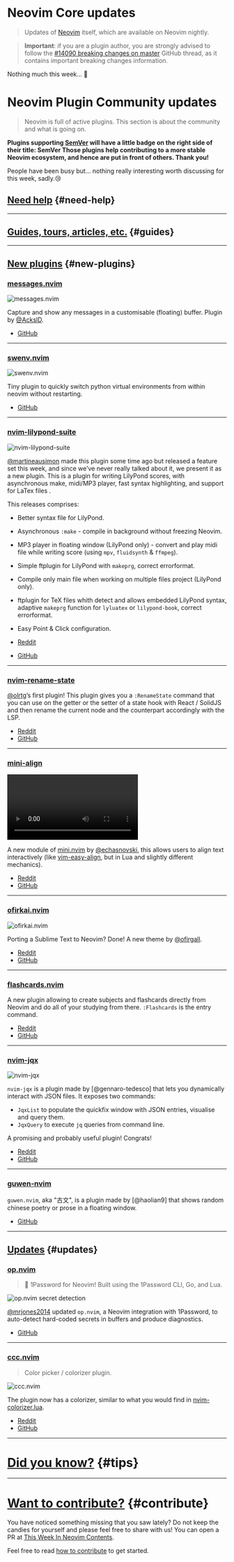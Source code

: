 # Neovim Core updates

> Updates of [Neovim](https://neovim.org) itself, which are available on Neovim nightly.

> **Important**: if you are a plugin author, you are strongly advised to follow the
> [#14090 breaking changes on master](https://github.com/neovim/neovim/issues/14090) GitHub thread, as it contains
> important breaking changes information.

Nothing much this week… 🤷

# Neovim Plugin Community updates

> Neovim is full of active plugins. This section is about the community and what is going on.

**Plugins supporting [SemVer](https://semver.org) will have a little badge on the right side of their title:
<span class="has-text-grey">SemVer</span> <span class="icon has-text-warning"><span class="fa-solid fa-star"></span></span>
Those plugins help contributing to a more stable Neovim ecosystem, and hence are put in front of others. Thank you!**

People have been busy but… nothing really interesting worth discussing for this week, sadly.😢

## [Need help](#need-help) {#need-help}

---

## [Guides, tours, articles, etc.](#guides) {#guides}

---

## [New plugins](#new-plugins) {#new-plugins}

<h3 id="new-messages.nvim">
  <a href="#new-messages.nvim">
    <span class="icon-text">
      <span class="icon">
        <i class="fa-solid fa-book"></i>
      </span>
      <span>messages.nvim</span>
    </span>
  </a>
</h3>

![messages.nvim](https://user-images.githubusercontent.com/23341710/190900297-3914fddd-cf39-49b1-b870-642b80b389f1.png)

Capture and show any messages in a customisable (floating) buffer. Plugin by [@AckslD].

- [GitHub](https://github.com/AckslD/messages.nvim)

---

<h3 id="new-swenv.nvim">
  <a href="#new-swenv.nvim">
    <span class="icon-text">
      <span class="icon">
        <i class="fa-solid fa-book"></i>
      </span>
      <span>swenv.nvim</span>
    </span>
  </a>
</h3>

![swenv.nvim](https://user-images.githubusercontent.com/23341710/191020632-543e8118-4eea-4964-8d59-1556836b929f.png)

Tiny plugin to quickly switch python virtual environments from within neovim without restarting.

- [GitHub](https://github.com/AckslD/swenv.nvim)

---

<h3 id="new-nvim-lilypond-suite">
  <a href="#new-nvim-lilypond-suite">
    <span class="icon-text">
      <span class="icon">
        <i class="fa-solid fa-book"></i>
      </span>
      <span>nvim-lilypond-suite</span>
    </span>
  </a>
</h3>

![nvim-lilypond-suite](https://user-images.githubusercontent.com/89019438/191845626-4ba6224c-46c3-484f-a355-5cf10a66889f.png)

[@martineausimon] made this plugin some time ago but released a feature set this week, and since we’ve never really
talked about it, we present it as a new plugin. This is a plugin for writing LilyPond scores, with asynchronous make,
midi/MP3 player, fast syntax highlighting, and support for LaTex files .

This releases comprises:

- Better syntax file for LilyPond.
- Asynchronous `:make` - compile in background without freezing Neovim.
- MP3 player in floating window (LilyPond only) - convert and play midi file while writing score (using `mpv`, `fluidsynth` & `ffmpeg`).
- Simple ftplugin for LilyPond with `makeprg`, correct errorformat.
- Compile only main file when working on multiple files project (LilyPond only).
- ftplugin for TeX files whith detect and allows embedded LilyPond syntax, adaptive `makeprg` function for `lyluatex` or `lilypond-book`, correct errorformat.
- Easy Point & Click configuration.

- [Reddit](https://www.reddit.com/r/neovim/comments/xlupdc/nvimlilypondsuite_write_and_play_music_scores_in/)
- [GitHub](https://github.com/martineausimon/nvim-lilypond-suite)

---

<h3 id="new-nvim-rename-state">
  <a href="#new-nvim-rename-state">
    <span class="icon-text">
      <span class="icon">
        <i class="fa-solid fa-book"></i>
      </span>
      <span>nvim-rename-state</span>
    </span>
  </a>
</h3>

[@olrtg]’s first plugin! This plugin gives you a `:RenameState` command that you can use on the getter or the setter of
a state hook with React / SolidJS and then rename the current node and the counterpart accordingly with the LSP.

- [Reddit](https://www.reddit.com/r/neovim/comments/xligrw/i_made_a_plugin_to_rename_the_getter_and_setter/)
- [GitHub](https://github.com/olrtg/nvim-rename-state)

---

<h3 id="new-mini-align">
  <a href="#new-mini-align">
    <span class="icon-text">
      <span class="icon">
        <i class="fa-solid fa-book"></i>
      </span>
      <span>mini-align</span>
    </span>
  </a>
</h3>

![mini-align](https://user-images.githubusercontent.com/24854248/191686791-2c8b345a-2bcc-4de7-a065-5e7a36e2eb1a.mp4)

A new module of [mini.nvim](https://github.com/echasnovski/mini.nvim) by [@echasnovski], this allows users to align
text interactively (like [vim-easy-align](https://github.com/junegunn/vim-easy-align), but in Lua and slightly different
mechanics).

- [Reddit](https://www.reddit.com/r/neovim/comments/xkzg7z/minialign_align_text_interactively_like/)
- [GitHub](https://github.com/echasnovski/mini.nvim/blob/main/readmes/mini-align.md)

---

<h3 id="new-ofirkai.nvim">
  <a href="#new-ofirkai.nvim">
    <span class="icon-text">
      <span class="icon">
        <i class="fa-solid fa-book"></i>
      </span>
      <span>ofirkai.nvim</span>
    </span>
  </a>
</h3>

![ofirkai.nvim](https://user-images.githubusercontent.com/506592/192094134-1b872330-c52f-4cc9-b727-78d08779b051.png)

Porting a Sublime Text to Neovim? Done! A new theme by [@ofirgall].

- [Reddit](https://www.reddit.com/r/neovim/comments/xkto67/ofirkainvim_monokai_theme_that_looks_like_sublime/)
- [GitHub](https://github.com/ofirgall/ofirkai.nvim)

---

<h3 id="new-flashcards.nvim">
  <a href="#new-flashcards.nvim">
    <span class="icon-text">
      <span class="icon">
        <i class="fa-solid fa-book"></i>
      </span>
      <span>flashcards.nvim</span>
    </span>
  </a>
</h3>

A new plugin allowing to create subjects and flashcards directly from Neovim and do all of your studying from there.
`:Flashcards` is the entry command.

- [Reddit](https://www.reddit.com/r/neovim/comments/xkkl5p/flashcardsnvim_neovim_plugin_for_creating_and/)
- [GitHub](https://github.com/alex-laycalvert/flashcards.nvim)

---

<h3 id="new-nvim-jqx">
  <a href="#new-nvim-jqx">
    <span class="icon-text">
      <span class="icon">
        <i class="fa-solid fa-book"></i>
      </span>
      <span>nvim-jqx</span>
    </span>
  </a>
</h3>

![nvim-jqx](https://user-images.githubusercontent.com/15387611/113495463-4bd24500-94f2-11eb-88b5-64c1ee965886.gif)

`nvim-jqx` is a plugin made by [@gennaro-tedesco] that lets you dynamically interact with JSON files. It exposes two
commands:

- `JqxList` to populate the quickfix window with JSON entries, visualise and query them.
- `JqxQuery` to execute `jq` queries from command line.

A promising and probably useful plugin! Congrats!

- [Reddit](https://www.reddit.com/r/neovim/comments/xkbfid/nvimjqx_release_v010_browse_and_preview_json/)
- [GitHub](https://github.com/gennaro-tedesco/nvim-jqx)

---

<h3 id="new-guwen-nvim">
  <a href="#new-guwen-nvim">
    <span class="icon-text">
      <span class="icon">
        <i class="fa-solid fa-book"></i>
      </span>
      <span>guwen-nvim</span>
    </span>
  </a>
</h3>

`guwen.nvim`, aka "古文", is a plugin made by [@haolian9] that shows random chinese poetry or prose in a floating window.

- [GitHub](https://github.com/haolian9/guwen.nvim)


---

## [Updates](#updates) {#updates}

<h3 id="update-battery.nvim">
  <a href="#update-op.nvim">
    <span class="icon-text">
      <span class="icon">
        <i class="fa-solid fa-book"></i>
      </span>
      <span>op.nvim</span>
    </span>
  </a>
</h3>

> 🔑 1Password for Neovim! Built using the 1Password CLI, Go, and Lua.

![op.nvim secret detection](https://user-images.githubusercontent.com/8648891/191072734-d328fc20-9fda-45ac-bffa-a2c301ec6fbe.png)

[@mrjones2014] updated `op.nvim`, a Neovim integration with 1Password, to auto-detect hard-coded secrets in buffers and produce diagnostics.

- [GitHub](https://github.com/mrjones2014/op.nvim)

---

<h3 id="update-ccc.nvim">
  <a href="#update-ccc.nvim">
    <span class="icon-text">
      <span class="icon">
        <i class="fa-solid fa-book"></i>
      </span>
      <span>ccc.nvim</span>
    </span>
  </a>
</h3>

> Color picker / colorizer plugin.

![ccc.nvim](https://user-images.githubusercontent.com/82267684/190941438-9dba6f6a-fc87-4d47-8106-bfc865913b97.png)

The plugin now has a colorizer, similar to what you would find in
[nvim-colorizer.lua](https://github.com/norcalli/nvim-colorizer.lua).

- [Reddit](https://www.reddit.com/r/neovim/comments/xk75hb/cccnvim_added_colors_highlighting/)
- [GitHub](https://github.com/uga-rosa/ccc.nvim)

---

# [Did you know?](#tips) {#tips}

---

# [Want to contribute?](#contribute) {#contribute}

You have noticed something missing that you saw lately? Do not keep the candies for yourself and please feel free to
share with us! You can open a PR at [This Week In Neovim Contents](https://github.com/phaazon/this-week-in-neovim-contents).

Feel free to read [how to contribute](https://github.com/phaazon/this-week-in-neovim-contents#how-to-contribute)
to get started.

[@AckslD]: https://github.com/AckslD
[@mrjones2014]: https.//github.com/mrjones2014
[@martineausimon]: https://github.com/martineausimon
[@olrtg]: https://github.com/olrtg
[@echasnovski]: https://github.com/echasnovski
[@ofirgall]: https://github.com/ofirgall
[@alex-laycalvert]: https://github.com/alex-laycalvert
